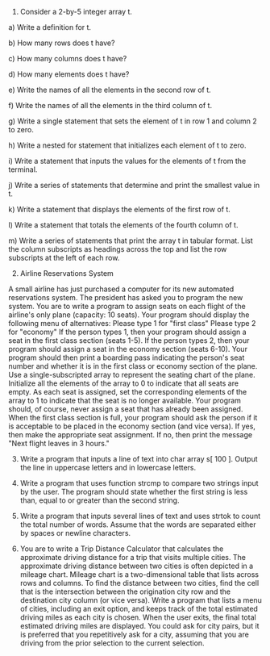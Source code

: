 1. Consider a 2-by-5 integer array t.

  a) Write a definition for t.
  
  b) How many rows does t have?
  
  c) How many columns does t have?
  
  d) How many elements does t have?
  
  e) Write the names of all the elements in the second row of t.
  
  f) Write the names of all the elements in the third column of t.
  
  g) Write a single statement that sets the element of t in row 1 and column 2 to zero.
  
  h) Write a nested for statement that initializes each element of t to zero.
  
  i) Write a statement that inputs the values for the elements of t from the terminal.
  
  j) Write a series of statements that determine and print the smallest value in t.
  
  k) Write a statement that displays the elements of the first row of t.
  
  l) Write a statement that totals the elements of the fourth column of t.
  
  m) Write a series of statements that print the array t in tabular format. List the column subscripts as headings across the top and list the row subscripts at the left of each
  row.
  
2. Airline Reservations System

  A small airline has just purchased a computer for its new automated reservations
  system. The president has asked you to program the new system. You are to write a
  program to assign seats on each flight of the airline's only plane (capacity: 10 seats).
  Your program should display the following menu of alternatives:
  Please type 1 for "first class"
  Please type 2 for "economy"
  If the person types 1, then your program should assign a seat in the first class section
  (seats 1-5). If the person types 2, then your program should assign a seat in the
  economy section (seats 6-10). Your program should then print a boarding pass
  indicating the person's seat number and whether it is in the first class or economy
  section of the plane.
  Use a single-subscripted array to represent the seating chart of the plane. Initialize all
  the elements of the array to 0 to indicate that all seats are empty. As each seat is
  assigned, set the corresponding elements of the array to 1 to indicate that the seat is no
  longer available. Your program should, of course, never assign a seat that has already
  been assigned. When the first class section is full, your program should ask the person
  if it is acceptable to be placed in the economy section (and vice versa). If yes, then
  make the appropriate seat assignment. If no, then print the message "Next flight leaves
  in 3 hours."
  
3. Write a program that inputs a line of text into char array s[ 100 ]. Output the line in
  uppercase letters and in lowercase letters.
  
4. Write a program that uses function strcmp to compare two strings input by the user.
  The program should state whether the first string is less than, equal to or greater than
  the second string.
  
5. Write a program that inputs several lines of text and uses strtok to count the total
  number of words. Assume that the words are separated either by spaces or newline
  characters.
  
6. You are to write a Trip Distance Calculator that calculates the approximate driving
  distance for a trip that visits multiple cities.
  The approximate driving distance between two cities is often depicted in a mileage
  chart. Mileage chart is a two-dimensional table that lists across rows and columns.
  To find the distance between two cities, find the cell that is the intersection between
  the origination city row and the destination city column (or vice versa).
  Write a program that lists a menu of cities, including an exit option, and keeps track of
  the total estimated driving miles as each city is chosen. When the user exits, the final
  total estimated driving miles are displayed.
  You could ask for city pairs, but it is preferred that you repetitively ask for a city,
  assuming that you are driving from the prior selection to the current selection.
